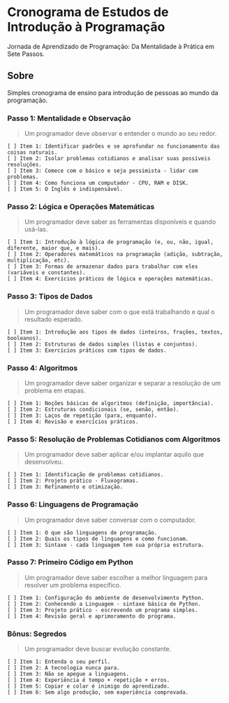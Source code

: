 # Cronograma de Estudos de Introdução à Programação
Jornada de Aprendizado de Programação: Da Mentalidade à Prática em Sete Passos.

## Sobre
Simples cronograma de ensino para introdução de pessoas ao mundo da programação.

### Passo 1: Mentalidade e Observação

> Um programador deve observar e entender o mundo ao seu redor.

    [ ] Item 1: Identificar padrões e se aprofundar no funcionamento das coisas naturais.
    [ ] Item 2: Isolar problemas cotidianos e analisar suas possíveis resoluções.
    [ ] Item 3: Comece com o básico e seja pessimista - lidar com problemas.
    [ ] Item 4: Como funciona um computador - CPU, RAM e DISK.
    [ ] Item 5: O Inglês é indispensável.

### Passo 2: Lógica e Operações Matemáticas

>  Um programador deve saber as ferramentas disponíveis e quando usá-las.

    [ ] Item 1: Introdução à lógica de programação (e, ou, não, igual, diferente, maior que, e mais).
    [ ] Item 2: Operadores matemáticos na programação (adição, subtração, multiplicação, etc).
    [ ] Item 3: Formas de armazenar dados para trabalhar com eles (variáveis e constantes).
    [ ] Item 4: Exercícios práticos de lógica e operações matemáticas.

### Passo 3: Tipos de Dados

> Um programador deve saber com o que está trabalhando e qual o resultado esperado.

    [ ] Item 1: Introdução aos tipos de dados (inteiros, frações, textos, booleanos).
    [ ] Item 2: Estruturas de dados simples (listas e conjuntos).
    [ ] Item 3: Exercícios práticos com tipos de dados.

### Passo 4: Algoritmos

> Um programador deve saber organizar e separar a resolução de um problema em etapas.

    [ ] Item 1: Noções básicas de algoritmos (definição, importância).
    [ ] Item 2: Estruturas condicionais (se, senão, então).
    [ ] Item 3: Laços de repetição (para, enquanto).
    [ ] Item 4: Revisão e exercícios práticos.

### Passo 5: Resolução de Problemas Cotidianos com Algoritmos

> Um programador deve saber aplicar e/ou implantar aquilo que desenvolveu.

    [ ] Item 1: Identificação de problemas cotidianos.
    [ ] Item 2: Projeto prático - Fluxogramas.
    [ ] Item 3: Refinamento e otimização.

### Passo 6: Linguagens de Programação

> Um programador deve saber conversar com o computador.

    [ ] Item 1: O que são linguagens de programação.
    [ ] Item 2: Quais os tipos de linguagens e como funcionam.
    [ ] Item 3: Sintaxe - cada linguagem tem sua própria estrutura.

### Passo 7: Primeiro Código em Python

> Um programador deve saber escolher a melhor linguagem para resolver um problema específico.

    [ ] Item 1: Configuração do ambiente de desenvolvimento Python.
    [ ] Item 2: Conhecendo a Linguagem - sintaxe básica de Python.
    [ ] Item 3: Projeto prático - escrevendo um programa simples.
    [ ] Item 4: Revisão geral e aprimoramento do programa.

### Bônus: Segredos

> Um programador deve buscar evolução constante.

    [ ] Item 1: Entenda o seu perfil.
    [ ] Item 2: A tecnologia nunca para.
    [ ] Item 3: Não se apegue a linguagens.
    [ ] Item 4: Experiência é tempo + repetição + erros.
    [ ] Item 5: Copiar e colar é inimigo do aprendizado.
    [ ] Item 6: Sem algo produção, sem experiência comprovada.